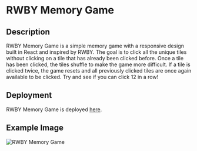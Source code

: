 # RWBY Memory Game

## Description
RWBY Memory Game is a simple memory game with a responsive design built in React and inspired by RWBY. The goal is to click all the unique tiles without clicking on a tile that has already been clicked before. Once a tile has been clicked, the tiles shuffle to make the game more difficult. If a tile is clicked twice, the game resets and all previously clicked tiles are once again available to be clicked. Try and see if you can click 12 in a row!

## Deployment
RWBY Memory Game is deployed [here](https://alecfharris.github.io/rwby-memory-game/).

## Example Image
![RWBY Memory Game](https://i.ibb.co/MsR6vz0/RWBY-Memory-Game-Resize-50.png "RWBY Memory Game")
